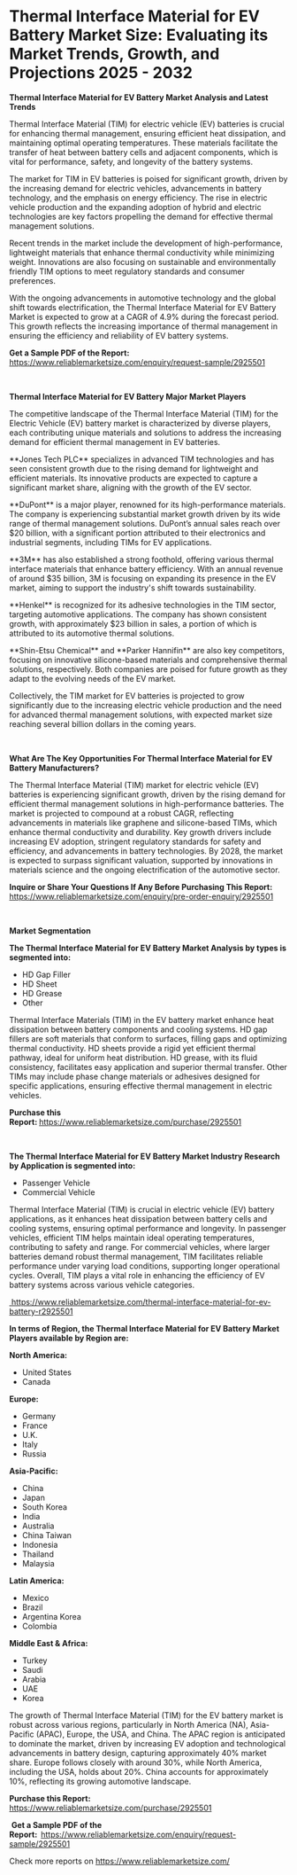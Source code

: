<p><h1>Thermal Interface Material for EV Battery Market Size: Evaluating its Market Trends, Growth, and Projections 2025 - 2032</h1></p><p><strong>Thermal Interface Material for EV Battery Market Analysis and Latest Trends</strong></p>
<p><p>Thermal Interface Material (TIM) for electric vehicle (EV) batteries is crucial for enhancing thermal management, ensuring efficient heat dissipation, and maintaining optimal operating temperatures. These materials facilitate the transfer of heat between battery cells and adjacent components, which is vital for performance, safety, and longevity of the battery systems.</p><p>The market for TIM in EV batteries is poised for significant growth, driven by the increasing demand for electric vehicles, advancements in battery technology, and the emphasis on energy efficiency. The rise in electric vehicle production and the expanding adoption of hybrid and electric technologies are key factors propelling the demand for effective thermal management solutions. </p><p>Recent trends in the market include the development of high-performance, lightweight materials that enhance thermal conductivity while minimizing weight. Innovations are also focusing on sustainable and environmentally friendly TIM options to meet regulatory standards and consumer preferences. </p><p>With the ongoing advancements in automotive technology and the global shift towards electrification, the Thermal Interface Material for EV Battery Market is expected to grow at a CAGR of 4.9% during the forecast period. This growth reflects the increasing importance of thermal management in ensuring the efficiency and reliability of EV battery systems.</p></p>
<p><strong>Get a Sample PDF of the Report:&nbsp;</strong> <a href="https://www.reliablemarketsize.com/enquiry/request-sample/2925501?utm_campaign=2334&utm_medium=2&utm_source=Github&utm_content=ia&utm_term=12032025&utm_id=thermal-interface-material-for-ev-battery">https://www.reliablemarketsize.com/enquiry/request-sample/2925501</a></p>
<p>&nbsp;</p>
<p><strong>Thermal Interface Material for EV Battery Major Market Players</strong></p>
<p><p>The competitive landscape of the Thermal Interface Material (TIM) for the Electric Vehicle (EV) battery market is characterized by diverse players, each contributing unique materials and solutions to address the increasing demand for efficient thermal management in EV batteries. </p><p>**Jones Tech PLC** specializes in advanced TIM technologies and has seen consistent growth due to the rising demand for lightweight and efficient materials. Its innovative products are expected to capture a significant market share, aligning with the growth of the EV sector.</p><p>**DuPont** is a major player, renowned for its high-performance materials. The company is experiencing substantial market growth driven by its wide range of thermal management solutions. DuPont’s annual sales reach over $20 billion, with a significant portion attributed to their electronics and industrial segments, including TIMs for EV applications.</p><p>**3M** has also established a strong foothold, offering various thermal interface materials that enhance battery efficiency. With an annual revenue of around $35 billion, 3M is focusing on expanding its presence in the EV market, aiming to support the industry's shift towards sustainability.</p><p>**Henkel** is recognized for its adhesive technologies in the TIM sector, targeting automotive applications. The company has shown consistent growth, with approximately $23 billion in sales, a portion of which is attributed to its automotive thermal solutions.</p><p>**Shin-Etsu Chemical** and **Parker Hannifin** are also key competitors, focusing on innovative silicone-based materials and comprehensive thermal solutions, respectively. Both companies are poised for future growth as they adapt to the evolving needs of the EV market.</p><p>Collectively, the TIM market for EV batteries is projected to grow significantly due to the increasing electric vehicle production and the need for advanced thermal management solutions, with expected market size reaching several billion dollars in the coming years.</p></p>
<p>&nbsp;</p>
<p><strong>What Are The Key Opportunities For Thermal Interface Material for EV Battery Manufacturers?</strong></p>
<p><p>The Thermal Interface Material (TIM) market for electric vehicle (EV) batteries is experiencing significant growth, driven by the rising demand for efficient thermal management solutions in high-performance batteries. The market is projected to compound at a robust CAGR, reflecting advancements in materials like graphene and silicone-based TIMs, which enhance thermal conductivity and durability. Key growth drivers include increasing EV adoption, stringent regulatory standards for safety and efficiency, and advancements in battery technologies. By 2028, the market is expected to surpass significant valuation, supported by innovations in materials science and the ongoing electrification of the automotive sector.</p></p>
<p><strong>Inquire or Share Your Questions If Any Before Purchasing This Report:</strong> <a href="https://www.reliablemarketsize.com/enquiry/pre-order-enquiry/2925501?utm_campaign=2334&utm_medium=2&utm_source=Github&utm_content=ia&utm_term=12032025&utm_id=thermal-interface-material-for-ev-battery">https://www.reliablemarketsize.com/enquiry/pre-order-enquiry/2925501</a></p>
<p>&nbsp;</p>
<p><strong>Market Segmentation</strong></p>
<p><strong>The Thermal Interface Material for EV Battery Market Analysis by types is segmented into:</strong></p>
<p><ul><li>HD Gap Filler</li><li>HD Sheet</li><li>HD Grease</li><li>Other</li></ul></p>
<p><p>Thermal Interface Materials (TIM) in the EV battery market enhance heat dissipation between battery components and cooling systems. HD gap fillers are soft materials that conform to surfaces, filling gaps and optimizing thermal conductivity. HD sheets provide a rigid yet efficient thermal pathway, ideal for uniform heat distribution. HD grease, with its fluid consistency, facilitates easy application and superior thermal transfer. Other TIMs may include phase change materials or adhesives designed for specific applications, ensuring effective thermal management in electric vehicles.</p></p>
<p><strong>Purchase this Report:&nbsp;</strong><a href="https://www.reliablemarketsize.com/purchase/2925501?utm_campaign=2334&utm_medium=2&utm_source=Github&utm_content=ia&utm_term=12032025&utm_id=thermal-interface-material-for-ev-battery">https://www.reliablemarketsize.com/purchase/2925501</a></p>
<p>&nbsp;</p>
<p><strong>The Thermal Interface Material for EV Battery Market Industry Research by Application is segmented into:</strong></p>
<p><ul><li>Passenger Vehicle</li><li>Commercial Vehicle</li></ul></p>
<p><p>Thermal Interface Material (TIM) is crucial in electric vehicle (EV) battery applications, as it enhances heat dissipation between battery cells and cooling systems, ensuring optimal performance and longevity. In passenger vehicles, efficient TIM helps maintain ideal operating temperatures, contributing to safety and range. For commercial vehicles, where larger batteries demand robust thermal management, TIM facilitates reliable performance under varying load conditions, supporting longer operational cycles. Overall, TIM plays a vital role in enhancing the efficiency of EV battery systems across various vehicle categories.</p></p>
<p><a href="https://www.reliablemarketsize.com/thermal-interface-material-for-ev-battery-r2925501?utm_campaign=2334&utm_medium=2&utm_source=Github&utm_content=ia&utm_term=12032025&utm_id=thermal-interface-material-for-ev-battery">&nbsp;https://www.reliablemarketsize.com/thermal-interface-material-for-ev-battery-r2925501</a></p>
<p><strong>In terms of Region, the Thermal Interface Material for EV Battery Market Players available by Region are:</strong></p>
<p>
    <p> <strong> North America: </strong>
        <ul>
            <li>United States</li>
            <li>Canada</li>
        </ul>
        </p> 
    <p> <strong> Europe: </strong>
        <ul>
            <li>Germany</li>
            <li>France</li>
            <li>U.K.</li>
            <li>Italy</li>
            <li>Russia</li>
        </ul>
        </p> 
    <p> <strong> Asia-Pacific: </strong>
        <ul>
            <li>China</li>
            <li>Japan</li>
            <li>South Korea</li>
            <li>India</li>
            <li>Australia</li>
            <li>China Taiwan</li>
            <li>Indonesia</li>
            <li>Thailand</li>
            <li>Malaysia</li>
        </ul>
        </p> 
    <p> <strong> Latin America: </strong>
        <ul>
            <li>Mexico</li>
            <li>Brazil</li>
            <li>Argentina Korea</li>
            <li>Colombia</li>
        </ul>
        </p> 
    <p> <strong> Middle East & Africa: </strong>
        <ul>
            <li>Turkey</li>
            <li>Saudi</li>
            <li>Arabia</li>
            <li>UAE</li>
            <li>Korea</li>
        </ul>
    </p>
    </p>
<p><p>The growth of Thermal Interface Material (TIM) for the EV battery market is robust across various regions, particularly in North America (NA), Asia-Pacific (APAC), Europe, the USA, and China. The APAC region is anticipated to dominate the market, driven by increasing EV adoption and technological advancements in battery design, capturing approximately 40% market share. Europe follows closely with around 30%, while North America, including the USA, holds about 20%. China accounts for approximately 10%, reflecting its growing automotive landscape.</p></p>
<p><strong>Purchase this Report: </strong><a href="https://www.reliablemarketsize.com/purchase/2925501?utm_campaign=2334&utm_medium=2&utm_source=Github&utm_content=ia&utm_term=12032025&utm_id=thermal-interface-material-for-ev-battery">https://www.reliablemarketsize.com/purchase/2925501</a></p>
<p>&nbsp;<strong>Get a Sample PDF of the Report:&nbsp;&nbsp;</strong><a href="https://www.reliablemarketsize.com/enquiry/request-sample/2925501?utm_campaign=2334&utm_medium=2&utm_source=Github&utm_content=ia&utm_term=12032025&utm_id=thermal-interface-material-for-ev-battery">https://www.reliablemarketsize.com/enquiry/request-sample/2925501</a></p>
<p><strong></strong></p>
<p>Check more reports on <a href="https://www.reliablemarketsize.com/?utm_campaign=2334&utm_medium=2&utm_source=Github&utm_content=ia&utm_term=12032025&utm_id=thermal-interface-material-for-ev-battery">https://www.reliablemarketsize.com/</a></p>